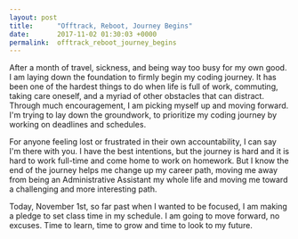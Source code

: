 ```yaml
---
layout: post
title:      "Offtrack, Reboot, Journey Begins"
date:       2017-11-02 01:30:03 +0000
permalink:  offtrack_reboot_journey_begins
---
```



After a month of travel, sickness, and being way too busy for my own good.  I am laying down the foundation to firmly begin my coding journey.  It has been one of the hardest things to do when life is full of work, commuting, taking care oneself, and a myriad of other obstacles that can distract.  Through much encouragement, I am picking myself up and moving forward.  I'm trying to lay down the groundwork, to prioritize my coding journey by working on deadlines and schedules.  

For anyone feeling lost or frustrated in their own accountability, I can say I'm there with you.  I have the best intentions, but the journey is hard and it is hard to work full-time and come home to work on homework.  But I know the end of the journey helps me change up my career path, moving me away from being an Administrative Assistant my whole life and moving me toward a challenging and more interesting path.  

Today, November 1st, so far past when I wanted to be focused, I am making a pledge to set class time in my schedule.  I am going to move forward, no excuses.  Time to learn, time to grow and time to look to my future.
